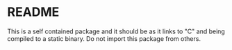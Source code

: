 # README

This is a self contained package and it should be as it links to "C" and
being compiled to a static binary. Do not import this package from others.
